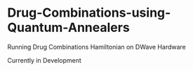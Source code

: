 # Drug-Combinations-using-Quantum-Annealers
Running Drug Combinations Hamiltonian on DWave Hardware

Currently in Development
